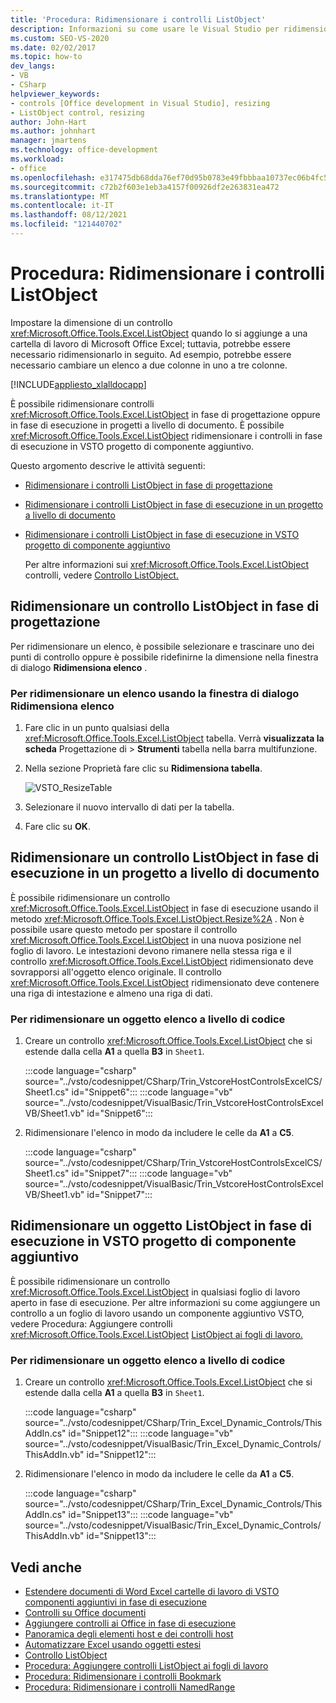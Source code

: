```yaml
---
title: 'Procedura: Ridimensionare i controlli ListObject'
description: Informazioni su come usare le Visual Studio per ridimensionare a livello di codice i controlli ListObject in una cartella Microsoft Excel lavoro.
ms.custom: SEO-VS-2020
ms.date: 02/02/2017
ms.topic: how-to
dev_langs:
- VB
- CSharp
helpviewer_keywords:
- controls [Office development in Visual Studio], resizing
- ListObject control, resizing
author: John-Hart
ms.author: johnhart
manager: jmartens
ms.technology: office-development
ms.workload:
- office
ms.openlocfilehash: e317475db68dda76ef70d95b0783e49fbbbaa10737ec06b4fc574d304509a35a
ms.sourcegitcommit: c72b2f603e1eb3a4157f00926df2e263831ea472
ms.translationtype: MT
ms.contentlocale: it-IT
ms.lasthandoff: 08/12/2021
ms.locfileid: "121440702"
---
```

# <a name="how-to-resize-listobject-controls"></a>Procedura: Ridimensionare i controlli ListObject
  Impostare la dimensione di un controllo <xref:Microsoft.Office.Tools.Excel.ListObject> quando lo si aggiunge a una cartella di lavoro di Microsoft Office Excel; tuttavia, potrebbe essere necessario ridimensionarlo in seguito. Ad esempio, potrebbe essere necessario cambiare un elenco a due colonne in uno a tre colonne.

 [!INCLUDE[appliesto_xlalldocapp](../vsto/includes/appliesto-xlalldocapp-md.md)]

 È possibile ridimensionare controlli <xref:Microsoft.Office.Tools.Excel.ListObject> in fase di progettazione oppure in fase di esecuzione in progetti a livello di documento. È possibile <xref:Microsoft.Office.Tools.Excel.ListObject> ridimensionare i controlli in fase di esecuzione in VSTO progetto di componente aggiuntivo.

 Questo argomento descrive le attività seguenti:

- [Ridimensionare i controlli ListObject in fase di progettazione](#designtime)

- [Ridimensionare i controlli ListObject in fase di esecuzione in un progetto a livello di documento](#runtimedoclevel)

- [Ridimensionare i controlli ListObject in fase di esecuzione in VSTO progetto di componente aggiuntivo](#runtimeaddin)

  Per altre informazioni sui <xref:Microsoft.Office.Tools.Excel.ListObject> controlli, vedere [Controllo ListObject.](../vsto/listobject-control.md)

## <a name="resize-a-listobject-control-at-design-time"></a><a name="designtime"></a> Ridimensionare un controllo ListObject in fase di progettazione
 Per ridimensionare un elenco, è possibile selezionare e trascinare uno dei punti di controllo oppure è possibile ridefinirne la dimensione nella finestra di dialogo **Ridimensiona elenco** .

### <a name="to-resize-a-list-by-using-the-resize-list-dialog-box"></a>Per ridimensionare un elenco usando la finestra di dialogo Ridimensiona elenco

1. Fare clic in un punto qualsiasi della  <xref:Microsoft.Office.Tools.Excel.ListObject> tabella. Verrà **visualizzata la scheda** Progettazione di  >  **Strumenti** tabella nella barra multifunzione.

2. Nella sezione Proprietà fare clic su **Ridimensiona tabella**.

    ![VSTO_ResizeTable](../vsto/media/vsto-resizetable.png)

3. Selezionare il nuovo intervallo di dati per la tabella.

4. Fare clic su **OK**.

## <a name="resize-a-listobject-control-at-run-time-in-a-document-level-project"></a><a name="runtimedoclevel"></a> Ridimensionare un controllo ListObject in fase di esecuzione in un progetto a livello di documento
 È possibile ridimensionare un controllo <xref:Microsoft.Office.Tools.Excel.ListObject> in fase di esecuzione usando il metodo <xref:Microsoft.Office.Tools.Excel.ListObject.Resize%2A> . Non è possibile usare questo metodo per spostare il controllo <xref:Microsoft.Office.Tools.Excel.ListObject> in una nuova posizione nel foglio di lavoro. Le intestazioni devono rimanere nella stessa riga e il controllo <xref:Microsoft.Office.Tools.Excel.ListObject> ridimensionato deve sovrapporsi all'oggetto elenco originale. Il controllo <xref:Microsoft.Office.Tools.Excel.ListObject> ridimensionato deve contenere una riga di intestazione e almeno una riga di dati.

### <a name="to-resize-a-list-object-programmatically"></a>Per ridimensionare un oggetto elenco a livello di codice

1. Creare un controllo <xref:Microsoft.Office.Tools.Excel.ListObject> che si estende dalla cella **A1** a quella **B3** in `Sheet1`.

     :::code language="csharp" source="../vsto/codesnippet/CSharp/Trin_VstcoreHostControlsExcelCS/Sheet1.cs" id="Snippet6":::
     :::code language="vb" source="../vsto/codesnippet/VisualBasic/Trin_VstcoreHostControlsExcelVB/Sheet1.vb" id="Snippet6":::

2. Ridimensionare l'elenco in modo da includere le celle da **A1** a **C5**.

     :::code language="csharp" source="../vsto/codesnippet/CSharp/Trin_VstcoreHostControlsExcelCS/Sheet1.cs" id="Snippet7":::
     :::code language="vb" source="../vsto/codesnippet/VisualBasic/Trin_VstcoreHostControlsExcelVB/Sheet1.vb" id="Snippet7":::

## <a name="resize-a-listobject-at-run-time-in-a-vsto-add-in-project"></a><a name="runtimeaddin"></a>Ridimensionare un oggetto ListObject in fase di esecuzione in VSTO progetto di componente aggiuntivo
 È possibile ridimensionare un controllo <xref:Microsoft.Office.Tools.Excel.ListObject> in qualsiasi foglio di lavoro aperto in fase di esecuzione. Per altre informazioni su come aggiungere un controllo a un foglio di lavoro usando un componente aggiuntivo VSTO, vedere Procedura: Aggiungere controlli <xref:Microsoft.Office.Tools.Excel.ListObject> [ListObject ai fogli di lavoro.](../vsto/how-to-add-listobject-controls-to-worksheets.md)

### <a name="to-resize-a-list-object-programmatically"></a>Per ridimensionare un oggetto elenco a livello di codice

1. Creare un controllo <xref:Microsoft.Office.Tools.Excel.ListObject> che si estende dalla cella **A1** a quella **B3** in `Sheet1`.

     :::code language="csharp" source="../vsto/codesnippet/CSharp/Trin_Excel_Dynamic_Controls/ThisAddIn.cs" id="Snippet12":::
     :::code language="vb" source="../vsto/codesnippet/VisualBasic/Trin_Excel_Dynamic_Controls/ThisAddIn.vb" id="Snippet12":::

2. Ridimensionare l'elenco in modo da includere le celle da **A1** a **C5**.

     :::code language="csharp" source="../vsto/codesnippet/CSharp/Trin_Excel_Dynamic_Controls/ThisAddIn.cs" id="Snippet13":::
     :::code language="vb" source="../vsto/codesnippet/VisualBasic/Trin_Excel_Dynamic_Controls/ThisAddIn.vb" id="Snippet13":::

## <a name="see-also"></a>Vedi anche
- [Estendere documenti di Word Excel cartelle di lavoro di VSTO componenti aggiuntivi in fase di esecuzione](../vsto/extending-word-documents-and-excel-workbooks-in-vsto-add-ins-at-run-time.md)
- [Controlli su Office documenti](../vsto/controls-on-office-documents.md)
- [Aggiungere controlli ai Office in fase di esecuzione](../vsto/adding-controls-to-office-documents-at-run-time.md)
- [Panoramica degli elementi host e dei controlli host](../vsto/host-items-and-host-controls-overview.md)
- [Automatizzare Excel usando oggetti estesi](../vsto/automating-excel-by-using-extended-objects.md)
- [Controllo ListObject](../vsto/listobject-control.md)
- [Procedura: Aggiungere controlli ListObject ai fogli di lavoro](../vsto/how-to-add-listobject-controls-to-worksheets.md)
- [Procedura: Ridimensionare i controlli Bookmark](../vsto/how-to-resize-bookmark-controls.md)
- [Procedura: Ridimensionare i controlli NamedRange](../vsto/how-to-resize-namedrange-controls.md)
